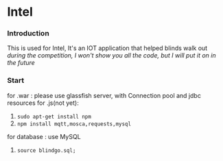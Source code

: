 # Intel

### Introduction
This is used for Intel, It's an IOT application that helped blinds walk out
*during the competition, I won't show you all the code, but I will put it on in the future*

### Start 
for .war : please use glassfish server, with Connection pool and jdbc resources
for .js(not yet): 
1. `sudo apt-get install npm` 
2. `npm install mqtt,mosca,requests,mysql`

for database : use MySQL
1. `source blindgo.sql;`


